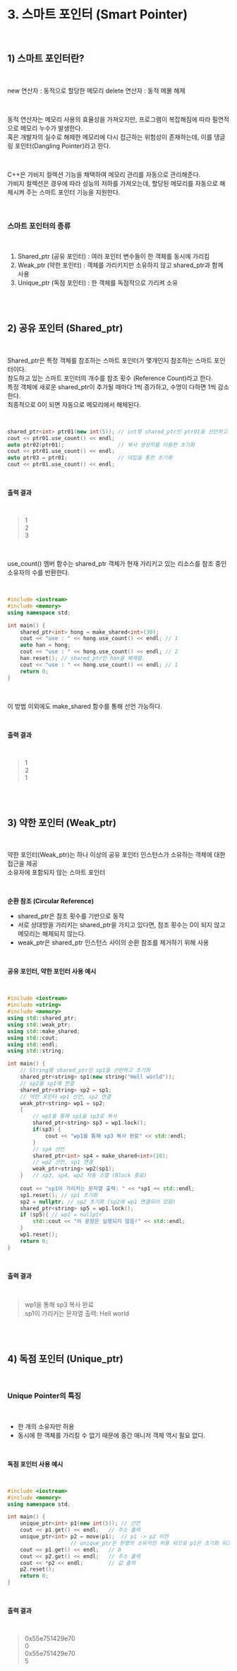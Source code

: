 # 3. 스마트 포인터 (Smart Pointer)

<br/>

## 1) 스마트 포인터란?

<br/>

new 연산자 : 동적으로 할당한 메모리 
delete 연산자 : 동적 메몰 해제

<br/>

동적 연산자는 메모리 사용의 효율성을 가져오지만, 프로그램이 복잡해짐에 따라 필연적으로 메모리 누수가 발생한다.<br/>
혹은 개발자의 실수로 해제한 메모리에 다시 접근하는 위험성이 존재하는데, 이를 댕글링 포인터(Dangling Pointer)라고 한다.<br/>

<br/>

C++은 가비지 컬렉션 기능을 채택하여 메모리 관리를 자동으로 관리해준다. <br/>
가비지 컬렉션은 경우에 따라 성능의 저하를 가져오는데, 할당된 메모리를 자동으로 해체시켜 주는 스마트 포인터 기능을 지원한다.<br/>

<br/>

### 스마트 포인터의 종류

<br/>

1. Shared_ptr (공유 포인터) : 여러 포인터 변수들이 한 객체를 동시에 가리킴 <br/> 
2. Weak_ptr (약한 포인터) : 객체를 가리키지만 소유하지 않고 shared_ptr과 함께 사용 <br/>
3. Unique_ptr (독점 포인터) : 한 객체를 독점적으로 가리켜 소유 <br/>

<br/>
<br/>

## 2) 공유 포인터 (Shared_ptr)

<br/>

Shared_ptr은 특정 객체를 참조하는 스마트 포인터가 몇개인지 참조하는 스마트 포인터이다.<br/>
참도하고 있는 스마트 포인터의 개수를 참조 횟수 (Reference Count)라고 한다. <br/>
특정 객체에 새로운 shared_ptr이 추가될 때마다 1씩 증가하고, 수명이 다하면 1씩 감소한다. <br/>
최종적으로 0이 되면 자동으로 메모리에서 해체된다. <br/>

<br/>

```c++
shared_ptr<int> ptr01(new int(5)); // int형 shared_ptr인 ptr01을 선언하고 초기화
cout << ptr01.use_count() << endl;
auto ptr02(ptr01);                 // 복사 생성자를 이용한 초기화
cout << ptr01.use_count() << endl;
auto ptr03 = ptr01;                // 대입을 통한 초기화
cout << ptr01.use_count() << endl;  
```

<br/>

__출력 결과__ 

<br/>

> 1 <br/>
> 2 <br/>
> 3 <br/>

<br/>

use_count() 멤버 함수는 shared_ptr 객체가 현재 가리키고 있는 리소스를 참조 중인 소유자의 수를 반환한다.<br/>
 
<br/>

```c++
#include <iostream>
#include <memory>
using namespace std;

int main() {
	shared_ptr<int> hong = make_shared<int>(30);
	cout << "use : " << hong.use_count() << endl; // 1
	auto han = hong;
	cout << "use : " << hong.use_count() << endl; // 2
	han.reset(); // shared_ptr인 han을 해제함.
	cout << "use : " << hong.use_count() << endl; // 1
	return 0;
}
```

<br/>

이 방법 이외에도 make_shared<T> 함수를 통해 선언 가능하다. <br/>
	
<br/>

__출력 결과__

<br/>

> 1 <br/>
> 2 <br/>
> 1 <br/>

<br/>
<br/>

## 3) 약한 포인터 (Weak_ptr)

<br/>

약한 포인터(Weak_ptr)는 하나 이상의 공유 포인터 인스턴스가 소유하는 객체에 대한 접근을 제공 <br/>
소유자에 포함되지 않는 스마트 포인터 <br/>

<br/>

__순환 참조 (Circular Reference)__ <br/>

- shared_ptr은 참조 횟수를 기반으로 동작 <br/>
- 서로 상대방을 가리키는 shared_ptr을 가지고 있다면, 참조 횟수는 0이 되지 않고 메모리는 해제되지 않는다. <br/>
- weak_ptr은 shared_ptr 인스턴스 사이의 순환 참조를 제거하기 위해 사용 <br/>

<br/>

__공유 포인터, 약한 포인터 사용 예시__ <br/>

<br/>

```c++
#include <iostream>
#include <string>
#include <memory>
using std::shared_ptr;
using std::weak_ptr;
using std::make_shared;
using std::cout;
using std::endl;
using std::string;

int main() {
	// String형 shared_ptr인 sp1을 선언하고 초기화
	shared_ptr<string> sp1(new string("Hell world"));
	// sp2를 sp1에 연결
	shared_ptr<string> sp2 = sp1;
	// 약한 포인터 wp1 선언, sp2 연결
	weak_ptr<string> wp1 = sp2;
	{
		// wp1을 통해 sp1을 sp3로 복사
		shared_ptr<string> sp3 = wp1.lock();
		if(sp3) {
			cout << "wp1을 통해 sp3 복사 완료" << std::endl;
		}
		// sp4 선언
		shared_ptr<int> sp4 = make_shared<int>(10);
		// wp2 선언, sp1 연결
		weak_ptr<string> wp2(sp1);
	}	// sp3, sp4, wp2 자동 소멸 (Block 종료)
	
	cout << "sp1이 가리키는 문자열 출력: " << *sp1 << std::endl;
	sp1.reset(); // sp1 초기화
	sp2 = nullptr; // sp2 초기화 (sp2에 wp1 연결되어 있음)
	shared_ptr<string> sp5 = wp1.lock();
	if (sp5){ // wp1 = nullptr
		std::cout << "이 문장은 실행되지 않음!" << std::endl;
	}
	wp1.reset();
	return 0;
}
```

<br/>

__출력 결과__ 

<br/>

> wp1을 통해 sp3 복사 완료 <br/>
> sp1이 가리키는 문자열 출력: Hell world <br/>

<br/>
<br/>

## 4) 독점 포인터 (Unique_ptr)

<br/>

### Unique Pointer의 특징 

<br/>

- 한 개의 소유자만 허용 <br/>
- 동시에 한 객체를 가리킬 수 없기 때문에 중간 매니저 객체 역시 필요 없다. <br/>

<br/>

__독점 포인터 사용 예시__ <br/>

<br/>

```c++
#include <iostream>
#include <memory>
using namespace std;

int main() {
	unique_ptr<int> p1(new int(5));	// 선언
	cout << p1.get() << endl;	// 주소 출력
	unique_ptr<int> p2 = move(p1);	// p1 -> p2 이전
					// unique_ptr은 한명의 소유자만 허용 되므로 p1은 초기화 되고, p2만 남는다.
	cout << p1.get() << endl;	// 0
	cout << p2.get() << endl;	// 주소 출력
	cout << *p2 << endl;		// 값 출력
	p2.reset();
	return 0;
}
```

<br/>

__출력 결과__

<br/>

> 0x55e751429e70 <br/>
> 0 <br/>
> 0x55e751429e70 <br/>
> 5 <br/>

<br/>

